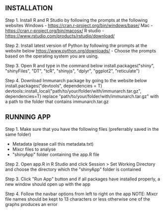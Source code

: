 ## INSTALLATION ##

Step 1. 
Install R and R Studio by following the prompts at the following websites
Windows - https://cran.r-project.org/bin/windows/base/
Mac - https://cran.r-project.org/bin/macosx/
R studio - https://www.rstudio.com/products/rstudio/download/

Step 2.
Install latest version of Python by following the prompts at the website below
https://www.python.org/downloads/ - Choose the prompts based on the operating system you are using. 

Step 3.
Open R and type in the command below 
install.packages("shiny", "shinyFiles", "DT", "tcR", "shinyjs", "dplyr", "ggplot2", "reticulate")

Step 4. Download Immunarch package by going to the website below
install.packages("devtools", dependencies = T)
devtools::install_local("path/to/your/folder/with/immunarch.tar.gz", dependencies=T)
replace "path/to/your/folder/with/immunarch.tar.gz" with a path to the folder that contains immunarch.tar.gz

## RUNNING APP ##
 
 Step 1. 
 Make sure that you have the following files (preferrably saved in the same folder)
 - Metadata (please call this metadata.txt)
 - Mixcr files to analyse
 - "shinyApp" folder containing the app.R file

 Step 2.
 Open app.R in R Studio and click Session > Set Working Directory and choose the directory which the "shinyApp" folder is contained

 Step 3. 
 Click "Run App" button and if all packages have installed properly, a new window should open up with the app

 Step 4.
 Follow the navbar options from left to right on the app 
 NOTE: Mixcr file names should be kept to 13 characters or less otherwise one of the graphs produces an error
